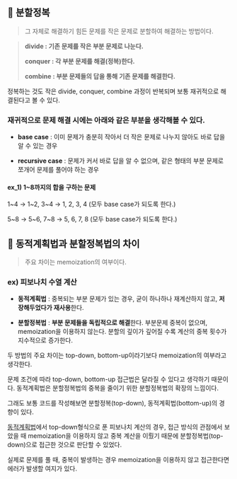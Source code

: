 ## 🦝 분할정복
>그 자체로 해결하기 힘든 문제를 작은 문제로 분할하여 해결하는 방법이다.

>**divide : 기존 문제를 작은 부분 문제로 나눈다.**
>
>**conquer : 각 부분 문제를 해결(정복)한다.**
>
>**combine : 부분 문제들의 답을 통해 기존 문제를 해결한다.**

정복하는 것도 작은 divide, conquer, combine 과정이 반복되며 보통 재귀적으로 해결된다고 볼 수 있다.

### 재귀적으로 문제 해결 시에는 아래와 같은 부분을 생각해볼 수 있다.

- **base case** : 이미 문제가 충분히 작아서 더 작은 문제로 나누지 않아도 바로 답을 알 수 있는 경우

- **recursive case** : 문제가 커서 바로 답을 알 수 없으며, 같은 형태의 부분 문제로 쪼개어 문제를 풀어야 하는 경우

#### ex_1) 1~8까지의 합을 구하는 문제
1~4 → 1~2, 3~4 → 1, 2, 3, 4 (모두 base case가 되도록 한다.)

5~8 → 5~6, 7~8 → 5, 6, 7, 8 (모두 base case가 되도록 한다.)



## 🐼 동적계획법과 분할정복법의 차이
>주요 차이는 memoization의 여부이다.

### ex) 피보나치 수열 계산
- **동적계획법** : 중복되는 부분 문제가 있는 경우, 굳이 하나하나 재계산하지 않고, **저장해두었다가 재사용**한다.

- **분할정복법** : **부분 문제들을 독립적으로 해결**한다. 부분문제 중복이 없으며, memoization을 이용하지 않는다. 분할의 깊이가 깊어질 수록 계산의 중복 횟수가 지수적으로 증가한다.

두 방법의 주요 차이는 top-down, bottom-up이라기보다 memoization의 여부라고 생각한다.

문제 조건에 따라 top-down, bottom-up 접근법은 달라질 수 있다고 생각하기 때문이다. 동적계획법은 분할정복법의 중복을 줄이기 위한 분할정복법의 확장의 느낌이다.

그래도 보통 코드를 작성해보면 분할정복(top-down), 동적계획법(bottom-up)의 경향이 있다.

[동적계획법](https://velog.io/@blueshj610/%EC%95%8C%EA%B3%A0%EB%A6%AC%EC%A6%98-%EB%8F%99%EC%A0%81-%EA%B3%84%ED%9A%8D%EB%B2%95Dynamic-Programming)에서 top-down형식으로 푼 피보나치 계산의 경우, 접근 방식의 관점에서 보았을 때 memoization을 이용하지 않고 중복 계산을 이뤘기 때문에 분할정복법(top-down)으로 접근한 것으로 판단할 수 있었다.

실제로 문제를 풀 때, 중복이 발생하는 경우 memoization을 이용하지 않고 접근한다면 에러가 발생할 여지가 있다.
